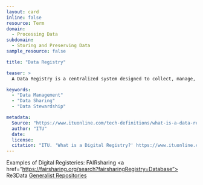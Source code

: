```yaml
---
layout: card
inline: false
resource: Term
domain:
  - Processing Data
subdomain:
  - Storing and Preserving Data
sample_resource: false

title: "Data Registry"

teaser: >
  A Data Registry is a centralized system designed to collect, manage, and store information on specific datasets or data repositories, making it easier for various fields or organizations to store and access data and for users to find and use the data they need. Data registries help to ensure data quality and consistency as well as facilitate data sharing and interoperability among different systems and stakeholders.

keywords:
  - "Data Management"
  - "Data Sharing"
  - "Data Stewardship"

metadata:
  Source: "https://www.ituonline.com/tech-definitions/what-is-a-data-registry/"
  author: "ITU"
  date: 
  license: 
  citation: "ITU. 'What is a Digital Registry?' https://www.ituonline.com/tech-definitions/what-is-a-data-registry/. Accessed 4 December 2024."
---
```

Examples of Digital Registeries: 
FAIRsharing <a href=”https://fairsharing.org/search?fairsharingRegistry=Database”>
Re3Data <a href=”https://www.re3data.org/”>
Generalist Repositories <a href=”https://www.nlm.nih.gov/NIHbmic/generalist_repositories.html”>
